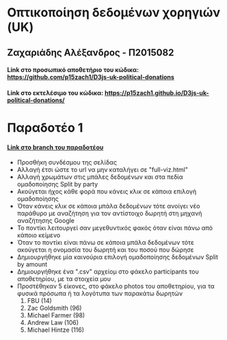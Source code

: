 # Οπτικοποίηση δεδομένων χορηγιών (UK)
## Ζαχαριάδης Αλέξανδρος - Π2015082
#### Link στο προσωπικό αποθετήριο του κώδικα: https://github.com/p15zach1/D3js-uk-political-donations
#### Link στο εκτελέσιμο του κώδικα: https://p15zach1.github.io/D3js-uk-political-donations/

# Παραδοτέο 1
#### [Link στο branch του παραδοτέου](https://github.com/p15zach1/D3js-uk-political-donations/tree/%CE%A02015082/%CE%A0%CE%B1%CF%81%CE%B1%CE%B4%CE%BF%CF%84%CE%AD%CE%BF-1)

* Προσθήκη συνδέσμου της σελίδας
* Αλλαγή έτσι ώστε το url να μην καταλήγει σε "full-viz.html"
* Αλλαγή χρωμάτων στις μπάλες δεδομένων και στα πεδία ομαδοποίησης Split by party
* Ακούγεται ήχος κάθε φορά που κάνεις κλικ σε κάποια επιλογή ομαδοποίησης
* Όταν κάνεις κλικ σε κάποια μπάλα δεδομένων τότε ανοίγει νέο παράθυρο με αναζήτηση για τον αντίστοιχο δωρητή στη μηχανή αναζήτησης Google
* Το ποντίκι λειτουργεί σαν μεγεθυντικός φακός όταν είναι πάνω από κάποιο κείμενο
* Όταν το ποντίκι είναι πάνω σε κάποια μπάλα δεδομένων τότε ακούγεται η ονομασία του δωρητή και του ποσού που δώρησε
* Δημιουργήθηκε μία καινούρια επιλογή ομαδοποίησης δεδομένων Split by amount
* Δημιουργήθηκε ένα ".csv" αρχείομ στο φάκελο participants του αποθετηρίου, με τα στοιχεία μου
* Προστέθηκαν 5 είκονες, στο φάκελο photos του αποθετηρίου, για τα φυσικά πρόσωπα ή τα λογότυπα των παρακάτω δωρητών
  1. FBU (14)
  2. Zac Goldsmith (96)
  3. Michael Farmer (98)
  4. Andrew Law (106)
  5. Michael Hintze (116)
